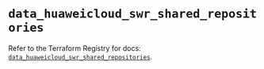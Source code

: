# `data_huaweicloud_swr_shared_repositories`

Refer to the Terraform Registry for docs: [`data_huaweicloud_swr_shared_repositories`](https://registry.terraform.io/providers/huaweicloud/huaweicloud/1.71.1/docs/data-sources/swr_shared_repositories).
